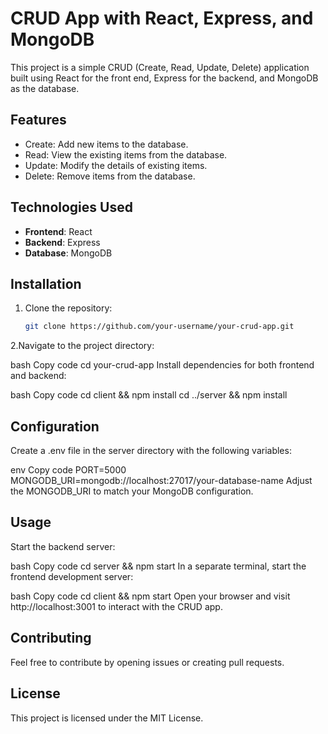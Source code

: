 # CRUD App with React, Express, and MongoDB

This project is a simple CRUD (Create, Read, Update, Delete) application built using React for the front end, Express for the backend, and MongoDB as the database.

## Features

- Create: Add new items to the database.
- Read: View the existing items from the database.
- Update: Modify the details of existing items.
- Delete: Remove items from the database.

## Technologies Used

- **Frontend**: React
- **Backend**: Express
- **Database**: MongoDB

## Installation

1. Clone the repository:
   ```bash
   git clone https://github.com/your-username/your-crud-app.git
2.Navigate to the project directory:

bash
Copy code
cd your-crud-app
Install dependencies for both frontend and backend:

bash
Copy code
cd client && npm install
cd ../server && npm install

## Configuration
Create a .env file in the server directory with the following variables:

env
Copy code
PORT=5000
MONGODB_URI=mongodb://localhost:27017/your-database-name
Adjust the MONGODB_URI to match your MongoDB configuration.

## Usage
Start the backend server:

bash
Copy code
cd server && npm start
In a separate terminal, start the frontend development server:

bash
Copy code
cd client && npm start
Open your browser and visit http://localhost:3001 to interact with the CRUD app.

## Contributing
Feel free to contribute by opening issues or creating pull requests.

## License
This project is licensed under the MIT License.

